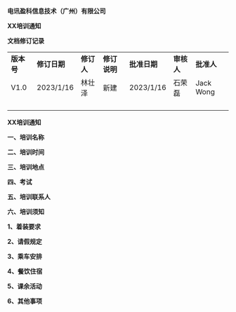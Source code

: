**电讯盈科信息技术（广州）有限公司**

**XX培训通知**

**文档修订记录**

|  |  |  |  |  |  |  |
| --- | --- | --- | --- | --- | --- | --- |
| **版本号** | **修订日期** | **修订人** | **修订说明** | **批准日期** | **审核人** | **批准人** |
| V1.0 | 2023/1/16 | 林壮泽 | 新建 | 2023/1/16 | 石荣磊 | Jack Wong |
|  |  |  |  |  |  |  |
|  |  |  |  |  |  |  |
|  |  |  |  |  |  |  |
|  |  |  |  |  |  |  |

**XX培训通知**

**一、培训名称**

**二、培训时间**

**三、培训地点**

**四、考试**

**五、培训联系人**

**六、培训须知**

**1、着装要求**

**2、请假规定**

**3、乘车安排**

**4、餐饮住宿**

**5、课余活动**

**6、其他事项**